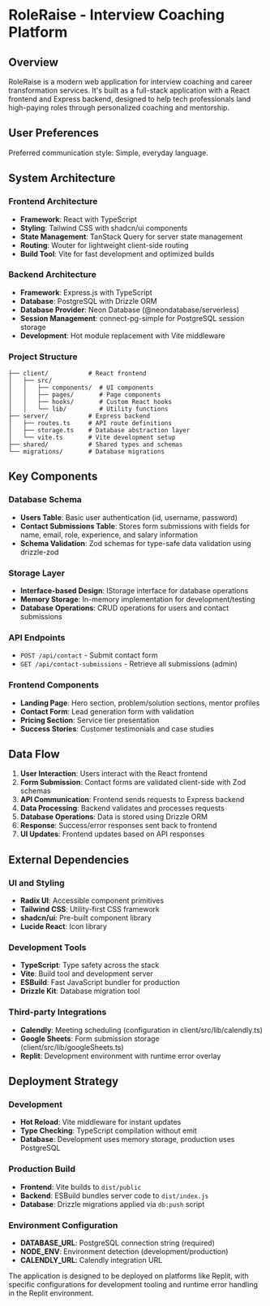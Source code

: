 # RoleRaise - Interview Coaching Platform

## Overview

RoleRaise is a modern web application for interview coaching and career transformation services. It's built as a full-stack application with a React frontend and Express backend, designed to help tech professionals land high-paying roles through personalized coaching and mentorship.

## User Preferences

Preferred communication style: Simple, everyday language.

## System Architecture

### Frontend Architecture
- **Framework**: React with TypeScript
- **Styling**: Tailwind CSS with shadcn/ui components
- **State Management**: TanStack Query for server state management
- **Routing**: Wouter for lightweight client-side routing
- **Build Tool**: Vite for fast development and optimized builds

### Backend Architecture
- **Framework**: Express.js with TypeScript
- **Database**: PostgreSQL with Drizzle ORM
- **Database Provider**: Neon Database (@neondatabase/serverless)
- **Session Management**: connect-pg-simple for PostgreSQL session storage
- **Development**: Hot module replacement with Vite middleware

### Project Structure
```
├── client/           # React frontend
│   ├── src/
│   │   ├── components/  # UI components
│   │   ├── pages/       # Page components
│   │   ├── hooks/       # Custom React hooks
│   │   └── lib/         # Utility functions
├── server/           # Express backend
│   ├── routes.ts     # API route definitions
│   ├── storage.ts    # Database abstraction layer
│   └── vite.ts       # Vite development setup
├── shared/           # Shared types and schemas
└── migrations/       # Database migrations
```

## Key Components

### Database Schema
- **Users Table**: Basic user authentication (id, username, password)
- **Contact Submissions Table**: Stores form submissions with fields for name, email, role, experience, and salary information
- **Schema Validation**: Zod schemas for type-safe data validation using drizzle-zod

### Storage Layer
- **Interface-based Design**: IStorage interface for database operations
- **Memory Storage**: In-memory implementation for development/testing
- **Database Operations**: CRUD operations for users and contact submissions

### API Endpoints
- `POST /api/contact` - Submit contact form
- `GET /api/contact-submissions` - Retrieve all submissions (admin)

### Frontend Components
- **Landing Page**: Hero section, problem/solution sections, mentor profiles
- **Contact Form**: Lead generation form with validation
- **Pricing Section**: Service tier presentation
- **Success Stories**: Customer testimonials and case studies

## Data Flow

1. **User Interaction**: Users interact with the React frontend
2. **Form Submission**: Contact forms are validated client-side with Zod schemas
3. **API Communication**: Frontend sends requests to Express backend
4. **Data Processing**: Backend validates and processes requests
5. **Database Operations**: Data is stored using Drizzle ORM
6. **Response**: Success/error responses sent back to frontend
7. **UI Updates**: Frontend updates based on API responses

## External Dependencies

### UI and Styling
- **Radix UI**: Accessible component primitives
- **Tailwind CSS**: Utility-first CSS framework
- **shadcn/ui**: Pre-built component library
- **Lucide React**: Icon library

### Development Tools
- **TypeScript**: Type safety across the stack
- **Vite**: Build tool and development server
- **ESBuild**: Fast JavaScript bundler for production
- **Drizzle Kit**: Database migration tool

### Third-party Integrations
- **Calendly**: Meeting scheduling (configuration in client/src/lib/calendly.ts)
- **Google Sheets**: Form submission storage (client/src/lib/googleSheets.ts)
- **Replit**: Development environment with runtime error overlay

## Deployment Strategy

### Development
- **Hot Reload**: Vite middleware for instant updates
- **Type Checking**: TypeScript compilation without emit
- **Database**: Development uses memory storage, production uses PostgreSQL

### Production Build
- **Frontend**: Vite builds to `dist/public`
- **Backend**: ESBuild bundles server code to `dist/index.js`
- **Database**: Drizzle migrations applied via `db:push` script

### Environment Configuration
- **DATABASE_URL**: PostgreSQL connection string (required)
- **NODE_ENV**: Environment detection (development/production)
- **CALENDLY_URL**: Calendly integration URL

The application is designed to be deployed on platforms like Replit, with specific configurations for development tooling and runtime error handling in the Replit environment.